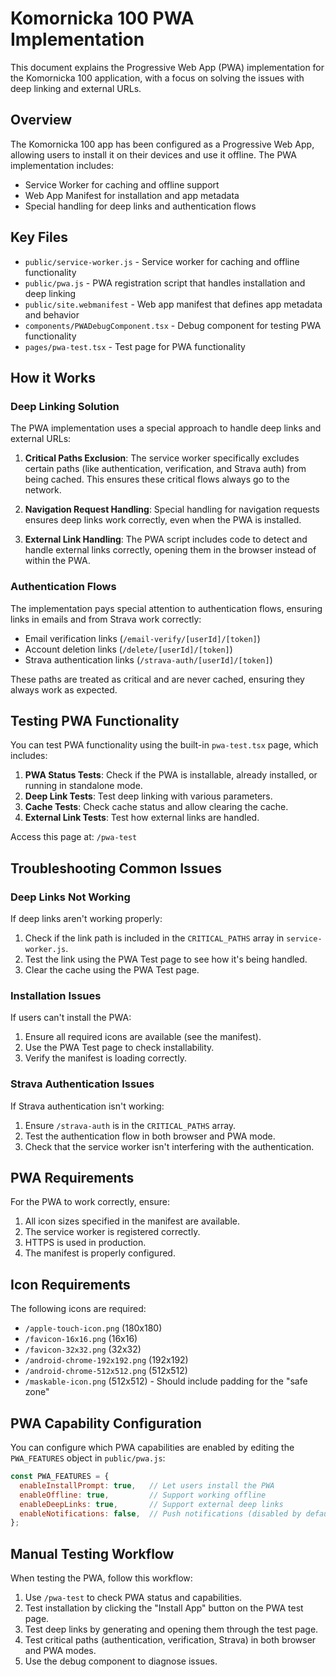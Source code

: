 # Komornicka 100 PWA Implementation

This document explains the Progressive Web App (PWA) implementation for the Komornicka 100 application, with a focus on solving the issues with deep linking and external URLs.

## Overview

The Komornicka 100 app has been configured as a Progressive Web App, allowing users to install it on their devices and use it offline. The PWA implementation includes:

- Service Worker for caching and offline support
- Web App Manifest for installation and app metadata
- Special handling for deep links and authentication flows

## Key Files

- `public/service-worker.js` - Service worker for caching and offline functionality
- `public/pwa.js` - PWA registration script that handles installation and deep linking
- `public/site.webmanifest` - Web app manifest that defines app metadata and behavior
- `components/PWADebugComponent.tsx` - Debug component for testing PWA functionality
- `pages/pwa-test.tsx` - Test page for PWA functionality

## How it Works

### Deep Linking Solution

The PWA implementation uses a special approach to handle deep links and external URLs:

1. **Critical Paths Exclusion**: The service worker specifically excludes certain paths (like authentication, verification, and Strava auth) from being cached. This ensures these critical flows always go to the network.

2. **Navigation Request Handling**: Special handling for navigation requests ensures deep links work correctly, even when the PWA is installed.

3. **External Link Handling**: The PWA script includes code to detect and handle external links correctly, opening them in the browser instead of within the PWA.

### Authentication Flows

The implementation pays special attention to authentication flows, ensuring links in emails and from Strava work correctly:

- Email verification links (`/email-verify/[userId]/[token]`)
- Account deletion links (`/delete/[userId]/[token]`)
- Strava authentication links (`/strava-auth/[userId]/[token]`)

These paths are treated as critical and are never cached, ensuring they always work as expected.

## Testing PWA Functionality

You can test PWA functionality using the built-in `pwa-test.tsx` page, which includes:

1. **PWA Status Tests**: Check if the PWA is installable, already installed, or running in standalone mode.
2. **Deep Link Tests**: Test deep linking with various parameters.
3. **Cache Tests**: Check cache status and allow clearing the cache.
4. **External Link Tests**: Test how external links are handled.

Access this page at: `/pwa-test`

## Troubleshooting Common Issues

### Deep Links Not Working

If deep links aren't working properly:

1. Check if the link path is included in the `CRITICAL_PATHS` array in `service-worker.js`.
2. Test the link using the PWA Test page to see how it's being handled.
3. Clear the cache using the PWA Test page.

### Installation Issues

If users can't install the PWA:

1. Ensure all required icons are available (see the manifest).
2. Use the PWA Test page to check installability.
3. Verify the manifest is loading correctly.

### Strava Authentication Issues

If Strava authentication isn't working:

1. Ensure `/strava-auth` is in the `CRITICAL_PATHS` array.
2. Test the authentication flow in both browser and PWA mode.
3. Check that the service worker isn't interfering with the authentication.

## PWA Requirements

For the PWA to work correctly, ensure:

1. All icon sizes specified in the manifest are available.
2. The service worker is registered correctly.
3. HTTPS is used in production.
4. The manifest is properly configured.

## Icon Requirements

The following icons are required:

- `/apple-touch-icon.png` (180x180)
- `/favicon-16x16.png` (16x16)
- `/favicon-32x32.png` (32x32)
- `/android-chrome-192x192.png` (192x192)
- `/android-chrome-512x512.png` (512x512)
- `/maskable-icon.png` (512x512) - Should include padding for the "safe zone"

## PWA Capability Configuration

You can configure which PWA capabilities are enabled by editing the `PWA_FEATURES` object in `public/pwa.js`:

```javascript
const PWA_FEATURES = {
  enableInstallPrompt: true,   // Let users install the PWA
  enableOffline: true,         // Support working offline
  enableDeepLinks: true,       // Support external deep links
  enableNotifications: false,  // Push notifications (disabled by default)
};
```

## Manual Testing Workflow

When testing the PWA, follow this workflow:

1. Use `/pwa-test` to check PWA status and capabilities.
2. Test installation by clicking the "Install App" button on the PWA test page.
3. Test deep links by generating and opening them through the test page.
4. Test critical paths (authentication, verification, Strava) in both browser and PWA modes.
5. Use the debug component to diagnose issues.